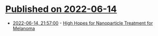# [Published on 2022-06-14](index.md)

* [2022-06-14, 21:57:00](https://soylentnews.org/article.pl?sid=22/06/14/1156218&from=rss) - [High Hopes for Nanoparticle Treatment for Melanoma](https://soylentnews.org/article.pl?sid=22/06/14/1156218&from=rss)
